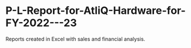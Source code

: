 # P-L-Report-for-AtliQ-Hardware-for-FY-2022---23
Reports created in Excel with sales and financial analysis.
